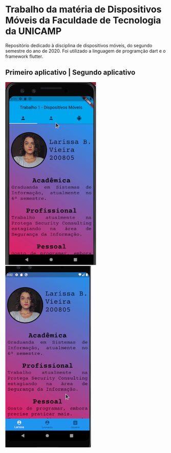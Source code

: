# Trabalho da matéria de Dispositivos Móveis da Faculdade de Tecnologia da UNICAMP

Repositório dedicado à disciplina de dispositivos móveis, do segundo semestre do ano de 2020.
Foi utilizado a linguagem de programção dart e o framework flutter.


## Primeiro aplicativo     |             Segundo aplicativo
![](Projeto1.gif)                        ![](Projeto2.gif)





